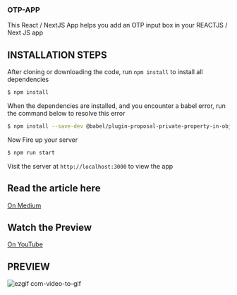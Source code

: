 ### OTP-APP

This React / NextJS App helps you add an OTP input box in your REACTJS / Next JS app

## INSTALLATION STEPS

After cloning or downloading the code, run `npm install` to install all dependencies

```bash
$ npm install

```

When the dependencies are installed, and you encounter a babel error, run the command below to resolve this error

```bash
$ npm install --save-dev @babel/plugin-proposal-private-property-in-object --legacy-peer-deps
```

Now Fire up your server

```bash
$ npm run start
```

Visit the server at `http://localhost:3000` to view the app

## Read the article here

[On Medium](https://simon-ugorji.medium.com/how-to-create-an-otp-input-box-in-react-js-next-js-3acc6adf5d6b)
 
## Watch the Preview

[On YouTube](https://youtu.be/R5SziarxAu4)

## PREVIEW

![ezgif com-video-to-gif](https://github.com/Octagon-simon/otp-app/assets/68190998/b7c4c63e-3140-4dba-a83f-72cdd5d50434)
